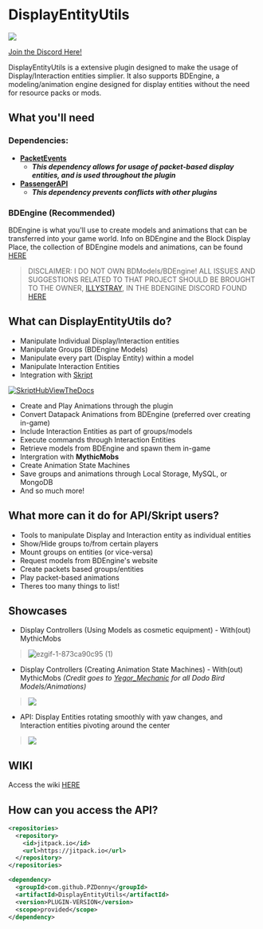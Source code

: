 # DisplayEntityUtils
[![](https://jitpack.io/v/PZDonny/DisplayEntityUtils.svg)](https://jitpack.io/#PZDonny/DisplayEntityUtils)

[Join the Discord Here!](https://discord.gg/k3wtdG5fRZ)

DisplayEntityUtils is a extensive plugin designed to make the usage of Display/Interaction entities simplier. It also supports BDEngine, a modeling/animation engine designed for display entities without the need for resource packs or mods.

## What you'll need
### Dependencies:
- **[PacketEvents](https://modrinth.com/plugin/packetevents)**
  - **_This dependency allows for usage of packet-based display entities, and is used throughout the plugin_** 
- **[PassengerAPI](https://modrinth.com/plugin/passengerapi)**
  - **_This dependency prevents conflicts with other plugins_**

### BDEngine (Recommended)
BDEngine is what you'll use to create models and animations that can be transferred into your game world. Info on BDEngine and the Block Display Place, the collection of BDEngine models and animations, can be found [HERE](block-display.com)
> DISCLAIMER: I DO NOT OWN BDModels/BDEngine! ALL ISSUES AND SUGGESTIONS RELATED TO THAT PROJECT SHOULD BE BROUGHT TO THE OWNER, [ILLYSTRAY](https://illystray.com), IN THE BDENGINE DISCORD FOUND [HERE](https://discord.com/invite/VCeHfSd6Xa)

## What can DisplayEntityUtils do?
- Manipulate Individual Display/Interaction entities
- Manipulate Groups (BDEngine Models)
- Manipulate every part (Display Entity) within a model
- Manipulate Interaction Entities
- Integration with [Skript](https://github.com/SkriptLang/Skript)

[![SkriptHubViewTheDocs](http://skripthub.net/static/addon/ViewTheDocsButton.png)](http://skripthub.net/docs/?addon=DisplayEntityUtils)

- Create and Play Animations through the plugin
- Convert Datapack Animations from BDEngine (preferred over creating in-game)
- Include Interaction Entities as part of groups/models
- Execute commands through Interaction Entities
- Retrieve models from BDEngine and spawn them in-game
- Intergration with **MythicMobs**
- Create Animation State Machines
- Save groups and animations through Local Storage, MySQL, or MongoDB
- And so much more!

## What more can it do for API/Skript users?
- Tools to manipulate Display and Interaction entity as individual entities
- Show/Hide groups to/from certain players
- Mount groups on entities (or vice-versa)
- Request models from BDEngine's website
- Create packets based groups/entities
- Play packet-based animations
- Theres too many things to list!

## Showcases
- Display Controllers (Using Models as cosmetic equipment) - With(out) MythicMobs
> ![ezgif-1-873ca90c95 (1)](https://github.com/user-attachments/assets/ee189856-3459-49b8-b75c-4c18d1b43818)

- Display Controllers (Creating Animation State Machines) - With(out) MythicMobs *(Credit goes to [Yegor_Mechanic](https://block-display.com/author/yegor_mechanic/) for all Dodo Bird Models/Animations)*
> ![](https://github.com/user-attachments/assets/594a4ffe-89cf-4e49-aff5-2f8c43ea21ad)

- API: Display Entities rotating smoothly with yaw changes, and Interaction entities pivoting around the center
> ![](https://github.com/user-attachments/assets/5c333cd4-71ba-4ad1-a631-f8ec648651f0)

## WIKI
Access the wiki [HERE](https://github.com/PZDonny/DisplayEntityUtils/wiki)

## How can you access the API?
```xml
<repositories>
  <repository>
    <id>jitpack.io</id>
    <url>https://jitpack.io</url>
  </repository>
</repositories>

<dependency>
  <groupId>com.github.PZDonny</groupId>
  <artifactId>DisplayEntityUtils</artifactId>
  <version>PLUGIN-VERSION</version>
  <scope>provided</scope>
</dependency>
```
